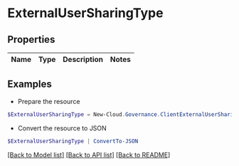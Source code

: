 # ExternalUserSharingType
## Properties

Name | Type | Description | Notes
------------ | ------------- | ------------- | -------------

## Examples

- Prepare the resource
```powershell
$ExternalUserSharingType = New-Cloud.Governance.ClientExternalUserSharingType 
```

- Convert the resource to JSON
```powershell
$ExternalUserSharingType | ConvertTo-JSON
```

[[Back to Model list]](../README.md#documentation-for-models) [[Back to API list]](../README.md#documentation-for-api-endpoints) [[Back to README]](../README.md)

